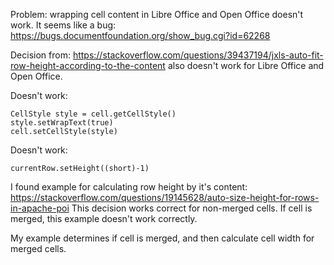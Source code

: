 Problem: wrapping cell content in Libre Office and Open Office doesn't work. It seems like a bug:
https://bugs.documentfoundation.org/show_bug.cgi?id=62268

Decision from:
https://stackoverflow.com/questions/39437194/jxls-auto-fit-row-height-according-to-the-content
also doesn't work for Libre Office and Open Office.

Doesn't work:

    CellStyle style = cell.getCellStyle()
    style.setWrapText(true)
    cell.setCellStyle(style)

Doesn't work:

    currentRow.setHeight((short)-1)

I found example for calculating row height by it's content:
https://stackoverflow.com/questions/19145628/auto-size-height-for-rows-in-apache-poi
This decision works correct for non-merged cells. If cell is merged, this example doesn't work correctly.

My example determines if cell is merged, and then calculate cell width for merged cells.